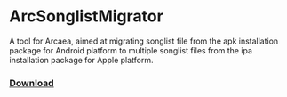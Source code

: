 # ArcSonglistMigrator
A tool for Arcaea, aimed at migrating songlist file from the apk installation package for Android platform to multiple songlist files from the ipa installation package for Apple platform.
### [Download](https://github.com/SweelLong/ArcSonglistMigrator/tree/main/bin/Release/net9.0/publish/win-x64)
